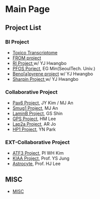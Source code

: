 # Main Page

## Project List

### BI Project

* [Toxico Transcriptome](bi-project-progress/toxico-transcriptome.md)
* [FROM project](bi-project-progress/from-project-prof.-sh-lee-dong-a-univ..md)
* [RI Project ](bi-project-progress/ri-tool-project.md)w/ YJ Hwangbo
* [PFOS Porject](bi-project-progress/egmin\_pfos.md), EG Min(SeoulTech. Univ.)
* [Beno\[a\]pyrene project](bi-project-progress/benzo-a-pyrene-project-prof.-sh-lee-cau.md)  w/ YJ Hwangbo
* [Sharpin Project ](bi-project-progress/sharpin-project-prof.-sj-kim-chosun-univ..md)w/ YJ Hwangbo

### Collaborative Project

* [Pax6 Project](readme/pax6-project-jy-kim-mj-an.md), JY Kim / MJ An
* [Smug1 Project](meeting-archive/mjan\_smug1.md), MJ An
* [LaminB Project](meeting-archive/gsshin\_laminb.md), GS Shin
* [GPS Project](readme/gps-project-hm-lee.md), HM Lee
* [Lap2a Project](readme/lap2a-project-ar-jo.md), AR Jo
* [HP1 Project](meeting-archive/ynpark\_hp1.md), YN Park

### EXT-Collaborative Project

* [ATF3 Project](ext-collaborative-project-progress/atf3-pi.-wh-kim.md), PI WH Kim
* [KIAA Project](ext-collaborative-project-progress/kiaa1211-project-prof.-ys-jung.md), Prof. YS Jung
* [Astrocyte](ext-collaborative-project-progress/astrocyte-prof.-hj-lee.md), Prof. HJ Lee

## MISC

* [MISC](misc.md)
